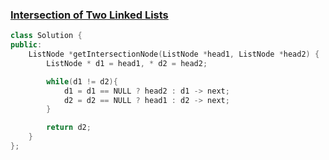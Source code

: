 ### [Intersection of Two Linked Lists](https://leetcode.com/problems/intersection-of-two-linked-lists/description/)

```cpp
class Solution {
public:
    ListNode *getIntersectionNode(ListNode *head1, ListNode *head2) {
        ListNode * d1 = head1, * d2 = head2;

        while(d1 != d2){
            d1 = d1 == NULL ? head2 : d1 -> next;
            d2 = d2 == NULL ? head1 : d2 -> next;
        }

        return d2;
    }
};
```